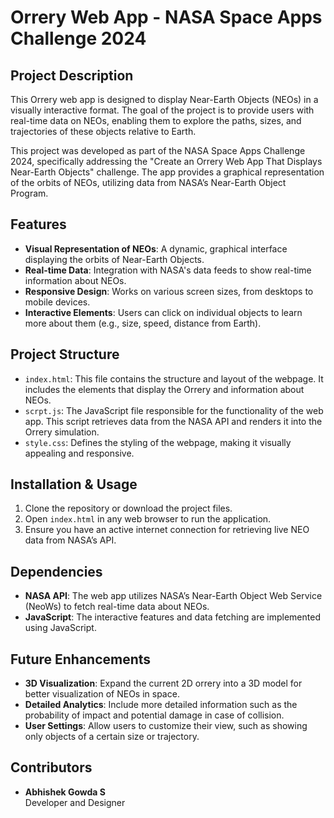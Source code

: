 
# Orrery Web App - NASA Space Apps Challenge 2024

## Project Description

This Orrery web app is designed to display Near-Earth Objects (NEOs) in a visually interactive format. The goal of the project is to provide users with real-time data on NEOs, enabling them to explore the paths, sizes, and trajectories of these objects relative to Earth.

This project was developed as part of the NASA Space Apps Challenge 2024, specifically addressing the "Create an Orrery Web App That Displays Near-Earth Objects" challenge. The app provides a graphical representation of the orbits of NEOs, utilizing data from NASA’s Near-Earth Object Program.

## Features

- **Visual Representation of NEOs**: A dynamic, graphical interface displaying the orbits of Near-Earth Objects.
- **Real-time Data**: Integration with NASA's data feeds to show real-time information about NEOs.
- **Responsive Design**: Works on various screen sizes, from desktops to mobile devices.
- **Interactive Elements**: Users can click on individual objects to learn more about them (e.g., size, speed, distance from Earth).

## Project Structure

- `index.html`: This file contains the structure and layout of the webpage. It includes the elements that display the Orrery and information about NEOs.
- `scrpt.js`: The JavaScript file responsible for the functionality of the web app. This script retrieves data from the NASA API and renders it into the Orrery simulation.
- `style.css`: Defines the styling of the webpage, making it visually appealing and responsive.

## Installation & Usage

1. Clone the repository or download the project files.
2. Open `index.html` in any web browser to run the application.
3. Ensure you have an active internet connection for retrieving live NEO data from NASA’s API.

## Dependencies

- **NASA API**: The web app utilizes NASA’s Near-Earth Object Web Service (NeoWs) to fetch real-time data about NEOs.
- **JavaScript**: The interactive features and data fetching are implemented using JavaScript.

## Future Enhancements

- **3D Visualization**: Expand the current 2D orrery into a 3D model for better visualization of NEOs in space.
- **Detailed Analytics**: Include more detailed information such as the probability of impact and potential damage in case of collision.
- **User Settings**: Allow users to customize their view, such as showing only objects of a certain size or trajectory.

## Contributors

- **Abhishek Gowda S**  
  Developer and Designer

